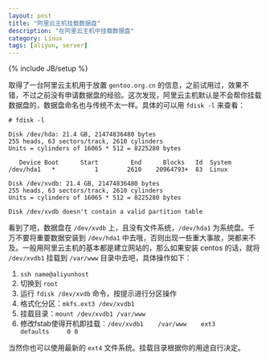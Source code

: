 ```yaml
---
layout: post
title: "阿里云主机挂载数据盘"
description: "在阿里云主机中挂载数据盘"
category: Linux
tags: [aliyun, server]
---
```

{% include JB/setup %}

取得了一台阿里云主机用于放置 `gentoo.org.cn` 的信息，之前试用过，效果不错，不过之前没有申请数据盘的经验。这次发现，阿里云主机默认是不会帮你挂载数据盘的，数据盘命名也与传统不太一样。具体的可以用 `fdisk -l` 来查看：

```
# fdisk -l

Disk /dev/hda: 21.4 GB, 21474836480 bytes
255 heads, 63 sectors/track, 2610 cylinders
Units = cylinders of 16065 * 512 = 8225280 bytes

   Device Boot      Start         End      Blocks   Id  System
/dev/hda1   *           1        2610    20964793+  83  Linux

Disk /dev/xvdb: 21.4 GB, 21474836480 bytes
255 heads, 63 sectors/track, 2610 cylinders
Units = cylinders of 16065 * 512 = 8225280 bytes

Disk /dev/xvdb doesn't contain a valid partition table
```

<!-- more -->

看到了吧，数据盘在 `/dev/xvdb` 上，且没有文件系统，`/dev/hda1` 为系统盘。千万不要将重要数据安装到 `/dev/hda1` 中去哦，否则出现一些重大事故，哭都来不及。一般用阿里云主机的基本都是建立网站的，那么如果安装 centos 的话，就将 `/dev/xvdb1` 挂载到 `/var/www` 目录中去吧，具体操作如下：

1. `ssh name@aliyunhost`
2. 切换到 `root`
3. 运行 `fdisk /dev/xvdb` 命令，按提示进行分区操作
4. 格式化分区：`mkfs.ext3 /dev/xvdb1`
5. 挂载目录：`mount /dev/xvdb1 /var/www`
6. 修改fstab使得开机即挂载：`/dev/xvdb1    /var/www    ext3         defaults     0 0`

当然你也可以使用最新的 `ext4` 文件系统。挂载目录根据你的用途自行决定。
